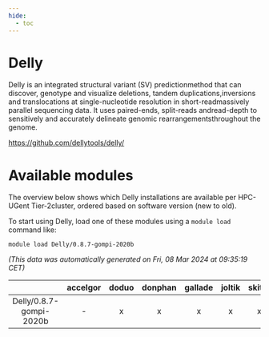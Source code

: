 ```yaml
---
hide:
  - toc
---
```


Delly
=====


Delly is an integrated structural variant (SV) predictionmethod that can discover, genotype and visualize deletions, tandem duplications,inversions and translocations at single-nucleotide resolution in short-readmassively parallel sequencing data. It uses paired-ends, split-reads andread-depth to sensitively and accurately delineate genomic rearrangementsthroughout the genome.

https://github.com/dellytools/delly/
# Available modules


The overview below shows which Delly installations are available per HPC-UGent Tier-2cluster, ordered based on software version (new to old).

To start using Delly, load one of these modules using a `module load` command like:

```shell
module load Delly/0.8.7-gompi-2020b
```

*(This data was automatically generated on Fri, 08 Mar 2024 at 09:35:19 CET)*  

| |accelgor|doduo|donphan|gallade|joltik|skitty|
| :---: | :---: | :---: | :---: | :---: | :---: | :---: |
|Delly/0.8.7-gompi-2020b|-|x|x|x|x|x|
